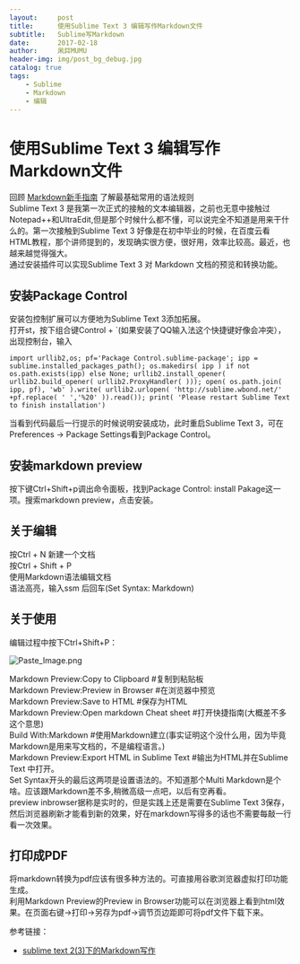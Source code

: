 ```yaml
---
layout:     post
title:      使用Sublime Text 3 编辑写作Markdown文件              
subtitle:   Sublime写Markdown
date:       2017-02-18
author:     凩茻MUMU
header-img: img/post_bg_debug.jpg  
catalog: true   
tags:                           
    - Sublime
    - Markdown
    - 编辑
---
```


# 使用Sublime Text 3 编辑写作Markdown文件     
回顾 [Markdown新手指南](https://mumu0934.github.io/2017/02/10/Markdown%E6%96%B0%E6%89%8B%E6%8C%87%E5%8D%97/) 了解最基础常用的语法规则  
Sublime Text 3 是我第一次正式的接触的文本编辑器，之前也无意中接触过Notepad++和UltraEdit,但是那个时候什么都不懂，可以说完全不知道是用来干什么的。第一次接触到Sublime Text 3 好像是在初中毕业的时候，在百度云看HTML教程，那个讲师提到的，发现确实很方便，很好用，效率比较高。最近，也越来越觉得强大。  
通过安装插件可以实现Sublime Text 3 对 Markdown 文档的预览和转换功能。     
## 安装Package Control      
安装包控制扩展可以方便地为Sublime Text 3添加拓展。       
打开st，按下组合键Control + `(如果安装了QQ输入法这个快捷键好像会冲突），出现控制台，输入     
```      
import urllib2,os; pf='Package Control.sublime-package'; ipp = sublime.installed_packages_path(); os.makedirs( ipp ) if not os.path.exists(ipp) else None; urllib2.install_opener( urllib2.build_opener( urllib2.ProxyHandler( ))); open( os.path.join( ipp, pf), 'wb' ).write( urllib2.urlopen( 'http://sublime.wbond.net/' +pf.replace( ' ','%20' )).read()); print( 'Please restart Sublime Text to finish installation')
```    
当看到代码最后一行提示的时候说明安装成功，此时重启Sublime Text 3，可在Preferences -> Package Settings看到Package Control。     
## 安装markdown preview      
按下键Ctrl+Shift+p调出命令面板，找到Package Control: install Pakage这一项。搜索markdown preview，点击安装。     
## 关于编辑     
按Ctrl + N 新建一个文档     
按Ctrl + Shift + P     
使用Markdown语法编辑文档     
语法高亮，输入ssm 后回车(Set Syntax: Markdown)     
## 关于使用     
编辑过程中按下Ctrl+Shift+P：     

![Paste_Image.png](http://upload-images.jianshu.io/upload_images/4697920-4ebf82838364c4aa.png?imageMogr2/auto-orient/strip%7CimageView2/2/w/1240)

Markdown Preview:Copy to Clipboard     #复制到粘贴板      
Markdown Preview:Preview in Browser     #在浏览器中预览     
Markdown Preview:Save to HTML      #保存为HTML     
Markdown Preview:Open markdown Cheat sheet     #打开快捷指南(大概差不多这个意思)     
Build With:Markdown     #使用Markdown建立(事实证明这个没什么用，因为毕竟Markdown是用来写文档的，不是编程语言。)     
Markdown Preview:Export HTML in Sublime Text       #输出为HTML并在Sublime Text 中打开。     
Set Syntax开头的最后这两项是设置语法的。不知道那个Multi Markdown是个啥。应该跟Markdown差不多,稍微高级一点吧，以后有空再看。     
preview inbrowser据称是实时的，但是实践上还是需要在Sublime Text 3保存，然后浏览器刷新才能看到新的效果，好在markdown写得多的话也不需要每敲一行看一次效果。     
## 打印成PDF     
将markdown转换为pdf应该有很多种方法的。可直接用谷歌浏览器虚拟打印功能生成。      
利用Markdown Preview的Preview in Browser功能可以在浏览器上看到html效果。在页面右键->打印->另存为pdf->调节页边距即可将pdf文件下载下来。      
    
参考链接：      
- [sublime text 2(3)下的Markdown写作](http://www.cnblogs.com/jadeboy/p/4165449.html)     
